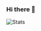 ### Hi there 👋

<!--START_SECTION:waka-->
<!--END_SECTION:waka-->

![Stats](https://github-readme-stats.vercel.app/api?username=dbrrt&show_icons=true&count_private=true&hide=stars&include_all_commits=true&show_icons=true&layout=compact&theme=graywhite)

